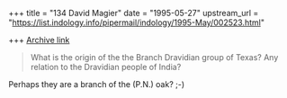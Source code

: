 +++
title = "134 David Magier"
date = "1995-05-27"
upstream_url = "https://list.indology.info/pipermail/indology/1995-May/002523.html"

+++
[Archive link](https://list.indology.info/pipermail/indology/1995-May/002523.html)

> What is the origin of the the Branch Dravidian group of Texas? Any relation
> to the Dravidian people of India?

Perhaps they are a branch of the (P.N.) oak?   ;-)





